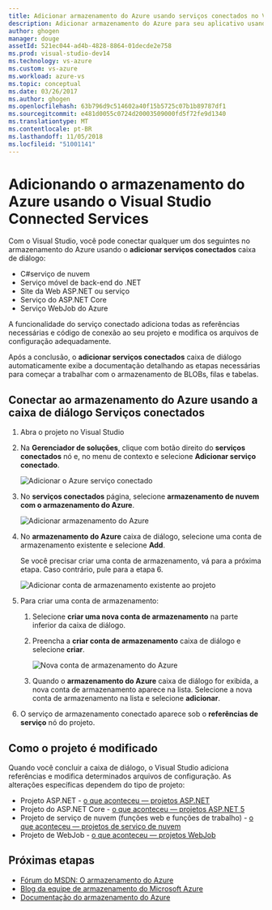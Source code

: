 ```yaml
---
title: Adicionar armazenamento do Azure usando serviços conectados no Visual Studio | Microsoft Docs
description: Adicionar armazenamento do Azure para seu aplicativo usando a caixa de diálogo do Visual Studio adicionar serviços conectados
author: ghogen
manager: douge
assetId: 521ec044-ad4b-4828-8864-01decde2e758
ms.prod: visual-studio-dev14
ms.technology: vs-azure
ms.custom: vs-azure
ms.workload: azure-vs
ms.topic: conceptual
ms.date: 03/26/2017
ms.author: ghogen
ms.openlocfilehash: 63b796d9c514602a40f15b5725c07b1b89787df1
ms.sourcegitcommit: e481d0055c0724d20003509000fd5f72fe9d1340
ms.translationtype: MT
ms.contentlocale: pt-BR
ms.lasthandoff: 11/05/2018
ms.locfileid: "51001141"
---
```

# <a name="adding-azure-storage-by-using-visual-studio-connected-services"></a>Adicionando o armazenamento do Azure usando o Visual Studio Connected Services
Com o Visual Studio, você pode conectar qualquer um dos seguintes no armazenamento do Azure usando o **adicionar serviços conectados** caixa de diálogo:

- C#serviço de nuvem
- Serviço móvel de back-end do .NET
- Site da Web ASP.NET ou serviço
- Serviço do ASP.NET Core
- Serviço WebJob do Azure 

A funcionalidade do serviço conectado adiciona todas as referências necessárias e código de conexão ao seu projeto e modifica os arquivos de configuração adequadamente. 

Após a conclusão, o **adicionar serviços conectados** caixa de diálogo automaticamente exibe a documentação detalhando as etapas necessárias para começar a trabalhar com o armazenamento de BLOBs, filas e tabelas.

## <a name="connect-to-azure-storage-using-the-connected-services-dialog"></a>Conectar ao armazenamento do Azure usando a caixa de diálogo Serviços conectados
1. Abra o projeto no Visual Studio

1. Na **Gerenciador de soluções**, clique com botão direito do **serviços conectados** nó e, no menu de contexto e selecione **Adicionar serviço conectado**.
   
    ![Adicionar o Azure serviço conectado](./media/vs-azure-tools-connected-services-storage/IC796702.png)

1. No **serviços conectados** página, selecione **armazenamento de nuvem com o armazenamento do Azure**.
   
    ![Adicionar armazenamento do Azure](./media/vs-azure-tools-connected-services-storage/add-azure-storage.png)

1. No **armazenamento do Azure** caixa de diálogo, selecione uma conta de armazenamento existente e selecione **Add**.
   
    Se você precisar criar uma conta de armazenamento, vá para a próxima etapa. Caso contrário, pule para a etapa 6.
    
    ![Adicionar conta de armazenamento existente ao projeto](./media/vs-azure-tools-connected-services-storage/select-azure-storage-account.png)

1. Para criar uma conta de armazenamento: 
   
   1. Selecione **criar uma nova conta de armazenamento** na parte inferior da caixa de diálogo.

   1. Preencha a **criar conta de armazenamento** caixa de diálogo e selecione **criar**.
      
       ![Nova conta de armazenamento do Azure](./media/vs-azure-tools-connected-services-storage/create-storage-account.png)
      
   1. Quando o **armazenamento do Azure** caixa de diálogo for exibida, a nova conta de armazenamento aparece na lista. Selecione a nova conta de armazenamento na lista e selecione **adicionar**.

1. O serviço de armazenamento conectado aparece sob o **referências de serviço** nó do projeto.
   
## <a name="how-your-project-is-modified"></a>Como o projeto é modificado
Quando você concluir a caixa de diálogo, o Visual Studio adiciona referências e modifica determinados arquivos de configuração. As alterações específicas dependem do tipo de projeto: 

- Projeto ASP.NET - [o que aconteceu — projetos ASP.NET](http://go.microsoft.com/fwlink/p/?LinkId=513126)
- Projeto do ASP.NET Core - [o que aconteceu — projetos ASP.NET 5](http://go.microsoft.com/fwlink/p/?LinkId=513124) 
- Projeto de serviço de nuvem (funções web e funções de trabalho) - [o que aconteceu — projetos de serviço de nuvem](http://go.microsoft.com/fwlink/p/?LinkId=516965)
- Projeto de WebJob - [o que aconteceu — projetos WebJob](/azure/visual-studio/vs-storage-webjobs-what-happened)

## <a name="next-steps"></a>Próximas etapas
- [Fórum do MSDN: O armazenamento do Azure](https://social.msdn.microsoft.com/forums/azure/home?forum=windowsazuredata)
- [Blog da equipe de armazenamento do Microsoft Azure](http://blogs.msdn.com/b/windowsazurestorage/)
- [Documentação do armazenamento do Azure](https://docs.microsoft.com/azure/storage/)
